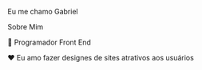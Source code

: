 Eu me chamo Gabriel

Sobre Mim

💼 Programador Front End

❤️ Eu amo fazer designes de sites atrativos aos usuários
